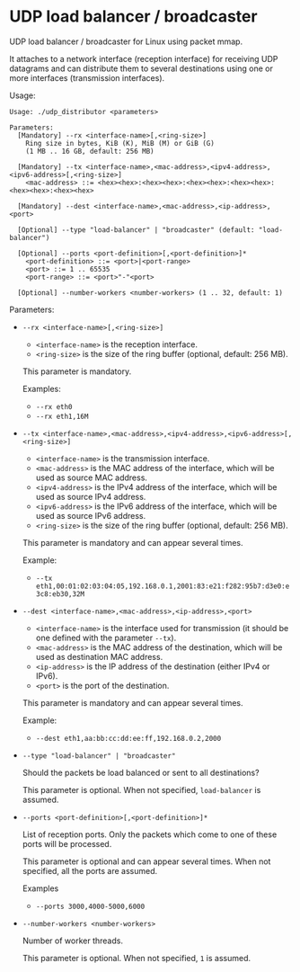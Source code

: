 UDP load balancer / broadcaster
===============================
UDP load balancer / broadcaster for Linux using packet mmap.

It attaches to a network interface (reception interface) for receiving UDP datagrams and can distribute them to several destinations using one or more interfaces (transmission interfaces).

Usage:
```
Usage: ./udp_distributor <parameters>

Parameters:
  [Mandatory] --rx <interface-name>[,<ring-size>]
    Ring size in bytes, KiB (K), MiB (M) or GiB (G)
    (1 MB .. 16 GB, default: 256 MB)

  [Mandatory] --tx <interface-name>,<mac-address>,<ipv4-address>,<ipv6-address>[,<ring-size>]
    <mac-address> ::= <hex><hex>:<hex><hex>:<hex><hex>:<hex><hex>:<hex><hex>:<hex><hex>

  [Mandatory] --dest <interface-name>,<mac-address>,<ip-address>,<port>

  [Optional] --type "load-balancer" | "broadcaster" (default: "load-balancer")

  [Optional] --ports <port-definition>[,<port-definition>]*
    <port-definition> ::= <port>|<port-range>
    <port> ::= 1 .. 65535
    <port-range> ::= <port>"-"<port>

  [Optional] --number-workers <number-workers> (1 .. 32, default: 1)

```

Parameters:
* `--rx <interface-name>[,<ring-size>]`
    - `<interface-name>` is the reception interface.
    - `<ring-size>` is the size of the ring buffer (optional, default: 256 MB).

  This parameter is mandatory.

  Examples:
    - `--rx eth0`
    - `--rx eth1,16M`

* `--tx <interface-name>,<mac-address>,<ipv4-address>,<ipv6-address>[,<ring-size>]`
    - `<interface-name>` is the transmission interface.
    - `<mac-address>` is the MAC address of the interface, which will be used as source MAC address.
    - `<ipv4-address>` is the IPv4 address of the interface, which will be used as source IPv4 address.
    - `<ipv6-address>` is the IPv6 address of the interface, which will be used as source IPv6 address.
    - `<ring-size>` is the size of the ring buffer (optional, default: 256 MB).

  This parameter is mandatory and can appear several times.

  Example:
    - `--tx eth1,00:01:02:03:04:05,192.168.0.1,2001:83:e21:f282:95b7:d3e0:e3c8:eb30,32M`

* `--dest <interface-name>,<mac-address>,<ip-address>,<port>`
    - `<interface-name>` is the interface used for transmission (it should be one defined with the parameter `--tx`).
    - `<mac-address>` is the MAC address of the destination, which will be used as destination MAC address.
    - `<ip-address>` is the IP address of the destination (either IPv4 or IPv6).
    - `<port>` is the port of the destination.

  This parameter is mandatory and can appear several times.

  Example:
    - `--dest eth1,aa:bb:cc:dd:ee:ff,192.168.0.2,2000`

* `--type "load-balancer" | "broadcaster"`

  Should the packets be load balanced or sent to all destinations?

  This parameter is optional. When not specified, `load-balancer` is assumed.

* `--ports <port-definition>[,<port-definition>]*`

  List of reception ports. Only the packets which come to one of these ports will be processed.

  This parameter is optional and can appear several times. When not specified, all the ports are assumed.

  Examples
    - `--ports 3000,4000-5000,6000`

* `--number-workers <number-workers>`

  Number of worker threads.

  This parameter is optional. When not specified, `1` is assumed.
